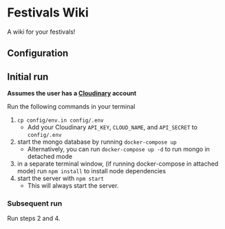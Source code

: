 # Festivals Wiki

A wiki for your festivals!

## Configuration

## Initial run

**Assumes the user has a [Cloudinary](cloudinary.com) account**

Run the following commands in your terminal

1. `cp config/env.in config/.env`
   - Add your Cloudinary `API_KEY`, `CLOUD_NAME`, and `API_SECRET` to `config/.env`
2. start the mongo database by running `docker-compose up`
   - Alternatively, you can run `docker-compose up -d` to run mongo in detached mode
3. in a separate terminal window, (if running docker-compose in attached mode) run `npm install` to install node dependencies
4. start the server with `npm start`
   - This will always start the server.

### Subsequent run

Run steps 2 and 4.
